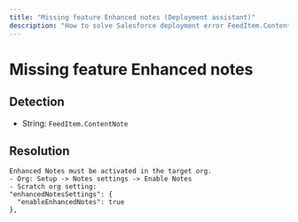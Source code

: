 ```yaml
---
title: "Missing feature Enhanced notes (Deployment assistant)"
description: "How to solve Salesforce deployment error FeedItem.ContentNote"
---
```

<!-- markdownlint-disable MD013 -->
# Missing feature Enhanced notes

## Detection

- String: `FeedItem.ContentNote`

## Resolution

```shell
Enhanced Notes must be activated in the target org.
- Org: Setup -> Notes settings -> Enable Notes
- Scratch org setting:
"enhancedNotesSettings": {
  "enableEnhancedNotes": true
},
```
